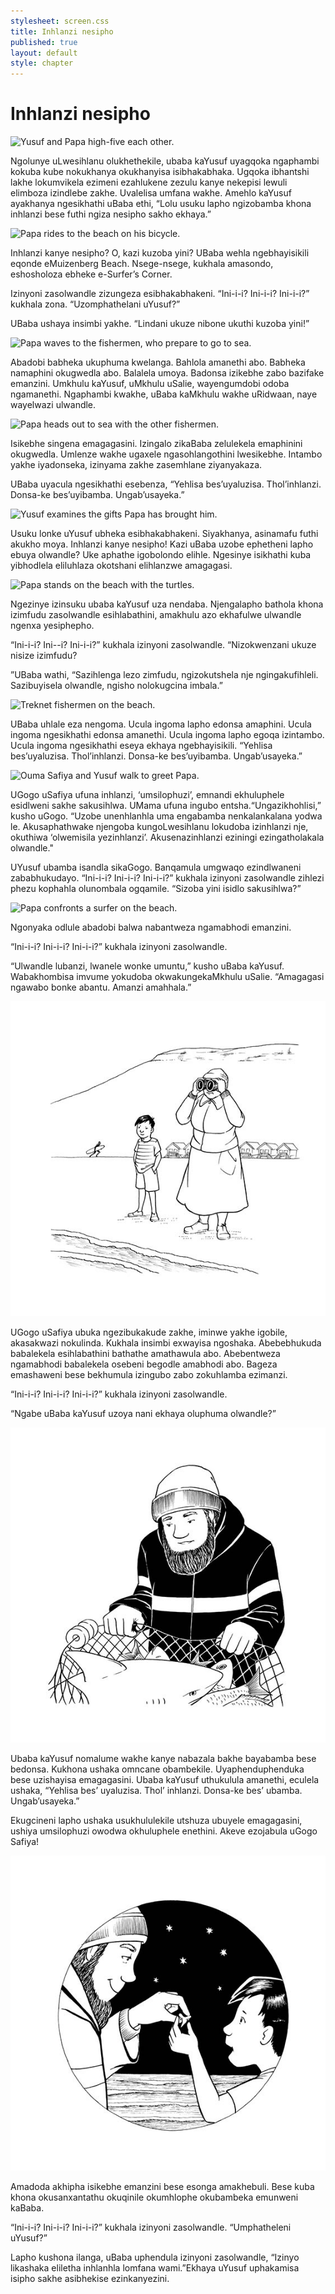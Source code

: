```yaml
---
stylesheet: screen.css
title: Inhlanzi nesipho
published: true
layout: default
style: chapter
---
```


# Inhlanzi nesipho

![Yusuf and Papa high-five each other.](images/1.jpg)

Ngolunye uLwesihlanu olukhethekile, ubaba kaYusuf uyagqoka ngaphambi kokuba kube nokukhanya okukhanyisa isibhakabhaka. Ugqoka ibhantshi lakhe lokumvikela ezimeni ezahlukene zezulu kanye nekepisi lewuli elimboza izindlebe zakhe. Uvalelisa umfana wakhe. Amehlo kaYusuf ayakhanya ngesikhathi uBaba ethi, “Lolu usuku lapho ngizobamba khona inhlanzi bese futhi ngiza nesipho sakho ekhaya.”

![Papa rides to the beach on his bicycle.](images/2.jpg)

Inhlanzi kanye nesipho? O, kazi kuzoba yini? UBaba wehla ngebhayisikili eqonde eMuizenberg Beach. Nsege-nsege, kukhala amasondo, eshosholoza ebheke e-Surfer’s Corner. 

Izinyoni zasolwandle zizungeza esibhakabhakeni. “Ini-i-i? Ini-i-i? Ini-i-i?” kukhala zona. “Uzomphathelani uYusuf?”

UBaba ushaya insimbi yakhe. “Lindani ukuze nibone ukuthi kuzoba yini!”

![Papa waves to the fishermen, who prepare to go to sea.](images/3.jpg)

Abadobi babheka ukuphuma kwelanga. Bahlola amanethi abo. Babheka namaphini okugwedla abo. Balalela umoya. Badonsa izikebhe zabo bazifake emanzini. Umkhulu kaYusuf, uMkhulu uSalie, wayengumdobi odoba ngamanethi. Ngaphambi kwakhe, uBaba kaMkhulu wakhe uRidwaan, naye wayelwazi ulwandle.

![Papa heads out to sea with the other fishermen.](images/4.jpg)

Isikebhe singena emagagasini. Izingalo zikaBaba zelulekela emaphinini okugwedla. Umlenze wakhe ugaxele ngasohlangothini lwesikebhe. Intambo yakhe iyadonseka, izinyama zakhe zasemhlane ziyanyakaza.

UBaba uyacula ngesikhathi esebenza, “Yehlisa bes’uyaluzisa. Thol’inhlanzi. Donsa-ke bes’uyibamba. Ungab’usayeka.”

![Yusuf examines the gifts Papa has brought him.](images/5.jpg)

Usuku lonke uYusuf ubheka esibhakabhakeni. Siyakhanya, asinamafu futhi akukho moya. Inhlanzi kanye nesipho! Kazi uBaba uzobe ephetheni lapho ebuya olwandle? Uke aphathe igobolondo elihle. Ngesinye isikhathi kuba yibhodlela eliluhlaza okotshani elihlanzwe amagagasi.

![Papa stands on the beach with the turtles.](images/6.jpg)

Ngezinye izinsuku ubaba kaYusuf uza nendaba. Njengalapho bathola khona izimfudu zasolwandle esihlabathini, amakhulu azo ekhafulwe ulwandle ngenxa yesiphepho.

“Ini-i-i? Ini--i? Ini-i-i?” kukhala izinyoni zasolwandle. “Nizokwenzani ukuze nisize izimfudu?

”UBaba wathi, “Sazihlenga lezo zimfudu, ngizokutshela nje ngingakufihleli. Sazibuyisela olwandle, ngisho nolokugcina imbala.”

![Treknet fishermen on the beach.](images/7.jpg)

UBaba uhlale eza nengoma. Ucula ingoma lapho edonsa amaphini. Ucula ingoma ngesikhathi edonsa amanethi. Ucula ingoma lapho egoqa izintambo. Ucula ingoma ngesikhathi eseya ekhaya ngebhayisikili. “Yehlisa bes’uyaluzisa. Thol’inhlanzi. Donsa-ke bes’uyibamba. Ungab’usayeka.”

![Ouma Safiya and Yusuf walk to greet Papa.](images/8.jpg)

UGogo uSafiya ufuna inhlanzi, ‘umsilophuzi’, emnandi ekhuluphele esidlweni sakhe sakusihlwa. UMama ufuna ingubo entsha.“Ungazikhohlisi,” kusho uGogo. “Uzobe unenhlanhla uma engabamba nenkalankalana yodwa le. Akusaphathwake njengoba kungoLwesihlanu lokudoba izinhlanzi nje, okuthiwa ‘olwemisila yezinhlanzi’. Akusenazinhlanzi eziningi ezingatholakala olwandle."

UYusuf ubamba isandla sikaGogo. Banqamula umgwaqo ezindlwaneni zababhukudayo. “Ini-i-i? Ini-i-i? Ini-i-i?” kukhala izinyoni zasolwandle zihlezi phezu kophahla olunombala ogqamile. “Sizoba yini isidlo sakusihlwa?”

![Papa confronts a surfer on the beach.](images/9.jpg)

Ngonyaka odlule abadobi balwa nabantweza ngamabhodi emanzini.

“Ini-i-i? Ini-i-i? Ini-i-i?” kukhala izinyoni zasolwandle.

“Ulwandle lubanzi, lwanele wonke umuntu,” kusho uBaba kaYusuf. Wabakhombisa imvume yokudoba okwakungekaMkhulu uSalie. “Amagagasi ngawabo bonke abantu. Amanzi amahhala.”

![Ouma Safiya and Yusuf wait for Papa on the beach. Ouma Safiya looks through her binoculars.](images/10.jpg)

UGogo uSafiya ubuka ngezibukakude zakhe, iminwe yakhe igobile, akasakwazi nokulinda. Kukhala insimbi exwayisa ngoshaka. Abebebhukuda babalekela esihlabathini bathathe amathawula abo. Abebentweza ngamabhodi babalekela osebeni begodle amabhodi abo. Bageza emashaweni bese bekhumula izingubo zabo zokuhlamba ezimanzi.

“Ini-i-i? Ini-i-i? Ini-i-i?” kukhala izinyoni zasolwandle. 

“Ngabe uBaba kaYusuf uzoya nani ekhaya oluphuma olwandle?”

![Papa finds a shark in the net.](images/11.jpg)

Ubaba kaYusuf nomalume wakhe kanye nabazala bakhe bayabamba bese bedonsa. Kukhona ushaka omncane obambekile. Uyaphenduphenduka bese uzishayisa emagagasini. Ubaba kaYusuf uthukulula amanethi, eculela ushaka, “Yehlisa bes’ uyaluzisa. Thol’ inhlanzi. Donsa-ke bes’ ubamba. Ungab’usayeka.”

Ekugcineni lapho ushaka usukhululekile utshuza ubuyele emagagasini, ushiya umsilophuzi owodwa okhuluphele enethini. Akeve ezojabula uGogo Safiya!

![Papa gift to Yusuf is a shark's tooth.](images/12.jpg)

Amadoda akhipha isikebhe emanzini bese esonga amakhebuli. Bese kuba khona okusanxantathu okuqinile okumhlophe okubambeka emunweni kaBaba.

“Ini-i-i? Ini-i-i? Ini-i-i?” kukhala izinyoni zasolwandle. “Umphatheleni uYusuf?”

Lapho kushona ilanga, uBaba uphendula izinyoni zasolwandle, “Izinyo likashaka eliletha inhlanhla lomfana wami.”Ekhaya uYusuf uphakamisa isipho sakhe asibhekise ezinkanyezini.
